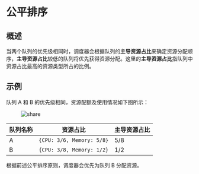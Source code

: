 # 公平排序

## 概述

当两个队列的优先级相同时，调度器会根据队列的**主导资源占比**来确定资源分配顺序，**主导资源占比**较低的队列将优先获得资源分配。这里的**主导资源占比**指队列中资源占比最高的资源类型所占的比例。

## 示例

队列 A 和 B 的优先级相同，资源配额及使用情况如下图所示：

<figure>
  <img alt="share" src="../../../assets/module/cluster/share.drawio.svg">
</figure>

| 队列名称 | 资源占比                  | 主导资源占比 |
| -------- | ------------------------- | ------------ |
| A        | `{CPU: 3/6, Memory: 5/8}` | 5/8          |
| B        | `{CPU: 3/8, Memory: 1/2}` | 1/2          |

根据前述公平排序原则，调度器会优先为队列 B 分配资源。
